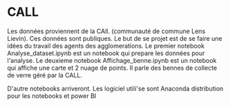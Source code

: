 # CALL
Les données proviennent de la CAll. (communauté de commune Lens Lievin).
Ces données sont publiques.
Le but de se projet est de se faire une idées du travail des agents des agglomerations.
Le premier notebook Analyse_dataset.ipynb est un notebook qui prepare les données pour l'analyse.
Le deuxieme notebook Affichage_benne.ipynb est un notebook qui affiche une carte et 2 nuage de points.
Il parle des bennes de collecte de verre géré par la CALL.

D'autre notebooks arriveront.
Les logiciel utili'se sont Anaconda distribution pour les notebooks et power BI
